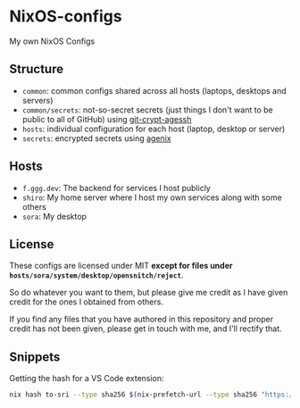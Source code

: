 # NixOS-configs
My own NixOS Configs

## Structure
- `common`: common configs shared across all hosts (laptops, desktops and servers)
- `common/secrets`: not-so-secret secrets (just things I don't want to be public to all of GitHub) using [git-crypt-agessh](https://github.com/mtoohey31/git-crypt-agessh)
- `hosts`: individual configuration for each host (laptop, desktop or server)
- `secrets`: encrypted secrets using [agenix](https://github.com/ryantm/agenix)

## Hosts
- `f.ggg.dev`: The backend for services I host publicly
- `shiro`: My home server where I host my own services along with some others
- `sora`: My desktop

## License
These configs are licensed under MIT **except for files under `hosts/sora/system/desktop/opensnitch/reject`**.

So do whatever you want to them, but please give me credit as I have given credit for the ones I obtained from others.

If you find any files that you have authored in this repository and proper credit has not been given, please get in touch with me, and I'll rectify that.

## Snippets

Getting the hash for a VS Code extension:
```bash
nix hash to-sri --type sha256 $(nix-prefetch-url --type sha256 "https://ms-dotnettools.gallery.vsassets.io/_apis/public/gallery/publisher/ms-dotnettools/extension/csdevkit/1.4.28/assetbyname/Microsoft.VisualStudio.Services.VSIXPackage?targetPlatform=linux-x64")
```
